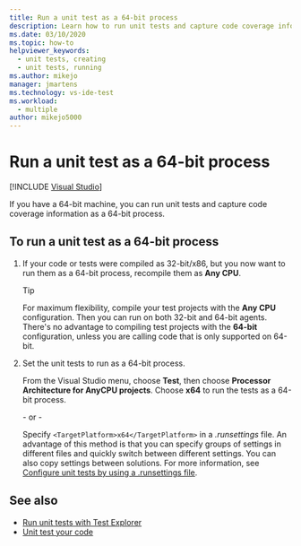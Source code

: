 ```yaml
---
title: Run a unit test as a 64-bit process
description: Learn how to run unit tests and capture code coverage information as a 64-bit process. You must have a 64-bit computer.
ms.date: 03/10/2020
ms.topic: how-to
helpviewer_keywords: 
  - unit tests, creating
  - unit tests, running
ms.author: mikejo
manager: jmartens
ms.technology: vs-ide-test
ms.workload: 
  - multiple
author: mikejo5000
---
```

# Run a unit test as a 64-bit process

 [!INCLUDE [Visual Studio](~/includes/applies-to-version/vs-windows-only.md)]

If you have a 64-bit machine, you can run unit tests and capture code coverage information as a 64-bit process.

## To run a unit test as a 64-bit process

1. If your code or tests were compiled as 32-bit/x86, but you now want to run them as a 64-bit process, recompile them as **Any CPU**.

    > [!TIP]
    > For maximum flexibility, compile your test projects with the **Any CPU** configuration. Then you can run on both 32-bit and 64-bit agents. There's no advantage to compiling test projects with the **64-bit** configuration, unless you are calling code that is only supported on 64-bit.

2. Set the unit tests to run as a 64-bit process.

   From the Visual Studio menu, choose **Test**, then choose **Processor Architecture for AnyCPU projects**. Choose **x64** to run the tests as a 64-bit process.

   \- or -

   Specify `<TargetPlatform>x64</TargetPlatform>` in a *.runsettings* file. An advantage of this method is that you can specify groups of settings in different files and quickly switch between different settings. You can also copy settings between solutions. For more information, see [Configure unit tests by using a .runsettings file](../test/configure-unit-tests-by-using-a-dot-runsettings-file.md).

## See also

- [Run unit tests with Test Explorer](../test/run-unit-tests-with-test-explorer.md)
- [Unit test your code](../test/unit-test-your-code.md)
